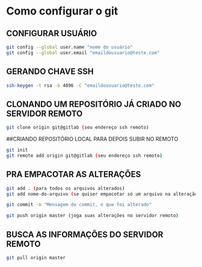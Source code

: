 # Como configurar o git 

## CONFIGURAR USUÁRIO

```bash
git config --global user.name "nome do usuário"
git config --global user.email "emaildousuario@teste.com"
```
## GERANDO CHAVE SSH

```bash
ssh-keygen -t rsa -b 4096 -C "emaildousuario@teste.com"
```

## CLONANDO UM REPOSITÓRIO JÁ CRIADO NO SERVIDOR REMOTO

```bash
git clone origin git@gitlab (seu endereço ssh remoto)
```
##CRIANDO REPOSITÓRIO LOCAL PARA DEPOIS SUBIR NO REMOTO

```bash
git init
git remote add origin git@gitlab (seu endereço ssh remoto)
```
## PRA EMPACOTAR AS ALTERAÇÕES

```bash
git add . (para todos os arquivos alterados)
git add nome-do-arquivo (se quiser empacotar só um arquivo na alteração)

git commit -m "Mensagem do commit, o que foi alterado"

git push origin master (joga suas alterações no servidor remoto)
```

## BUSCA AS INFORMAÇÕES DO SERVIDOR REMOTO

```bash
git pull origin master
```
